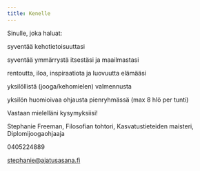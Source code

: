 ```yaml
---
title: Kenelle
---
```


Sinulle, joka haluat:
  
syventää kehotietoisuuttasi

syventää ymmärrystä itsestäsi ja maailmastasi

rentoutta, iloa, inspiraatiota ja luovuutta elämääsi

yksilöllistä (jooga/kehomielen) valmennusta 

yksilön huomioivaa ohjausta pienryhmässä (max 8 hlö per tunti)


Vastaan mielelläni kysymyksiisi!

Stephanie Freeman, Filosofian tohtori, Kasvatustieteiden maisteri, Diplomijoogaohjaaja

0405224889

[stephanie@ajatusasana.fi](mailto:stephanie@ajatusasana.fi)
